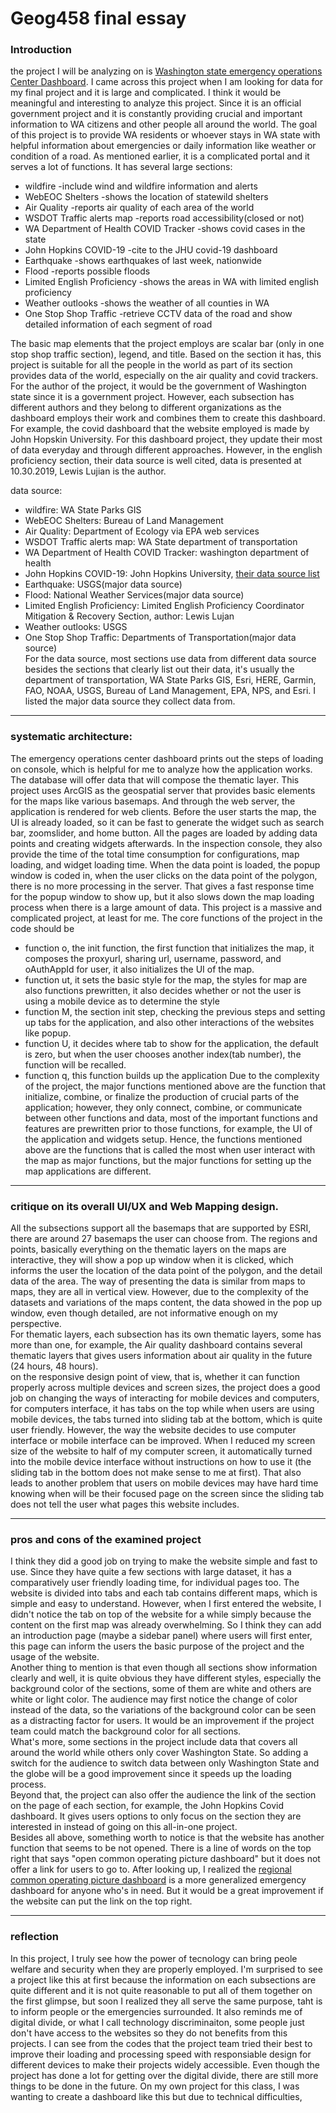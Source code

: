 # Geog458 final essay

### Introduction<br/>
   the project I will be analyzing on is [Washington state emergency operations Center Dashboard](https://waseocgis.maps.arcgis.com/apps/MapSeries/index.html?appid=84b17c2a2af8487f97a244b6126834c2). I came across this project when I am looking for data for my final project and it is large and complicated. I think it would be meaningful and interesting to analyze this project. Since it is an official government project and it is constantly providing crucial and important information to WA citizens and other people all around the world. 
   The goal of this project is to provide WA residents or whoever stays in WA state with helpful information about emergencies or daily information like weather or condition of a road. As mentioned earlier, it is a complicated portal and it serves a lot of functions. It has several large sections: 
   - wildfire -include wind and wildfire information and alerts
   - WebEOC Shelters -shows the location of statewild shelters
   - Air Quality -reports air quality of each area of the world
   - WSDOT Traffic alerts map -reports road accessibility(closed or not)
   - WA Department of Health COVID Tracker -shows covid cases in the state
   - John Hopkins COVID-19 -cite to the JHU covid-19 dashboard
   - Earthquake -shows earthquakes of last week, nationwide
   - Flood -reports possible floods
   - Limited English Proficiency -shows the areas in WA with limited english proficiency
   - Weather outlooks -shows the weather of all counties in WA
   - One Stop Shop Traffic -retrieve CCTV data of the road and show detailed information of each segment of road

The basic map elements that the project employs are scalar bar (only in one stop shop traffic section), legend, and title.
Based on the section it has, this project is suitable for all the people in the world as part of its section provides data of the world, especially on the air quality and covid trackers. For the author of the project, it would be the government of Washington state since it is a government project. However, each subsection has different authors and they belong to different organizations as the dashboard employs their work and combines them to create this dashboard. For example, the covid dashboard that the website employed is made by John Hopskin University.
For this dashboard project, they update their most of data everyday and through different approaches. However, in the english proficiency section, their data source is well cited, data is presented at 10.30.2019, Lewis Lujian is the author.

data source:
- wildfire: WA State Parks GIS
- WebEOC Shelters:  Bureau of Land Management
- Air Quality: Department of Ecology via EPA web services
- WSDOT Traffic alerts map: WA State department of transportation
- WA Department of Health COVID Tracker: washington department of health
- John Hopkins COVID-19: John Hopkins University, [their data source list](https://github.com/CSSEGISandData/COVID-19/blob/master/README.md)
- Earthquake: USGS(major data source)
- Flood: National Weather Services(major data source)
- Limited English Proficiency: Limited English Proficiency Coordinator Mitigation & Recovery Section, author: Lewis Lujan
- Weather outlooks: USGS
- One Stop Shop Traffic: Departments of Transportation(major data source)<br/>
For the data source, most sections use data from different data source besides the sections that clearly list out their data, it's usually the department of transportation, WA State Parks GIS, Esri, HERE, Garmin, FAO, NOAA, USGS, Bureau of Land Management, EPA, NPS, and Esri. I listed the major data source they collect data from. 


----------
### systematic architecture:
The emergency operations center dashboard prints out the steps of loading on console, which is helpful for me to analyze how the application works.
The database will offer data that will compose the thematic layer. This project uses ArcGIS as the geospatial server that provides basic elements for the maps like various basemaps. And through the web server, the application is rendered for web clients.
Before the user starts the map, the UI is already loaded, so it can be fast to generate the widget such as search bar, zoomslider, and home button. All the pages are loaded by adding data points and creating widgets afterwards. In the inspection console, they also provide the time of the total time consumption for configurations, map loading, and widget loading time. When the data point is loaded, the popup window is coded in, when the user clicks on the data point of the polygon, there is no more processing in the server. That gives a fast response time for the popup window to show up, but it also slows down the map loading process when there is a large amount of data.
This project is a massive and complicated project, at least for me. The core functions of the project in the code should be 
- function o, the init function, the first function that initializes the map, it composes the proxyurl, sharing url, username, password, and oAuthAppId for user, it also initializes the UI of the map.
- function ut, it sets the basic style for the map, the styles for map are also functions prewritten, it also decides whether or not the user is using a mobile device as to determine the style
- function M, the section init step, checking the previous steps and setting up tabs for the application, and also other interactions of the websites like popup.
- function U, it decides where tab to show for the application, the default is zero, but when the user chooses another index(tab number), the function will be recalled.
- function q, this function builds up the application
Due to the complexity of the project, the major functions mentioned above are the function that initialize, combine, or finalize the production of crucial parts of the application; however, they only connect, combine, or communicate between other functions and data, most of the important functions and features are prewritten prior to those functions, for example, the UI of the application and widgets setup. Hence, the functions mentioned above are the functions that is called the most when user interact with the map as major functions, but the major functions for setting up the map applications are different. 


---------

### critique on its overall UI/UX and Web Mapping design.
All the subsections support all the basemaps that are supported by ESRI, there are around 27 basemaps the user can choose from. The regions and points, basically everything on the thematic layers on the maps are interactive, they will show a pop up window when it is clicked, which informs the user the location of the data point of the polygon, and the detail data of the area. The way of presenting the data is similar from maps to maps, they are all in vertical view. However, due to the complexity of the datasets and variations of the maps content, the data showed in the pop up window, even though detailed, are not informative enough on my perspective.<br/>
For thematic layers, each subsection has its own thematic layers, some has more than one, for example, the Air quality dashboard contains several thematic layers that gives users information about air quality in the future (24 hours, 48 hours).<br/>
on the responsive design point of view, that is, whether it can function properly across multiple devices and screen sizes, the project does a good job on changing the ways of interacting for mobile devices and computers, for computers interface, it has tabs on the top while when users are using mobile devices, the tabs turned into sliding tab at the bottom, which is quite user friendly. However, the way the website decides to use computer interface or mobile interface can be improved. When I reduced my screen size of the website to half of my computer screen, it automatically turned into the mobile device interface without instructions on how to use it (the sliding tab in the bottom does not make sense to me at first). That also leads to another problem that users on mobile devices may have hard time knowing when will be their focused page on the screen since the sliding tab does not tell the user what pages this website includes. <br/>


------
### pros and cons of the examined project
I think they did a good job on trying to make the website simple and fast to use. Since they have quite a few sections with large dataset, it has a comparatively user friendly loading time, for individual pages too. The website is divided into tabs and each tab contains different maps, which is simple and easy to understand. However, when I first entered the website, I didn't notice the tab on top of the website for a while simply because the content on the first map was already overwhelming. So I think they can add an introduction page (maybe a sidebar panel) where users will first enter, this page can inform the users the basic purpose of the project and the usage of the website. <br/>
Another thing to mention is that even though all sections show information clearly and well, it is quite obvious they have different styles, especially the background color of the sections, some of them are white and others are white or light color. The audience may first notice the change of color instead of the data, so the variations of the background color can be seen as a distracting factor for users. It would be an improvement if the project team could match the background color for all sections.<br/> 
What's more, some sections in the project include data that covers all around the world while others only cover Washington State. So adding a switch for the audience to switch data between only Washington State and the globe will be a good improvement since it speeds up the loading process. <br/>
Beyond that, the project can also offer the audience the link of the section on the page of each section, for example, the John Hopkins Covid dashboard. It gives users options to only focus on the section they are interested in instead of going on this all-in-one project.<br/>
Besides all above, something worth to notice is that the website has another function that seems to be not opened. There is a line of words on the top right that says "open common operating picture dashboard" but it does not offer a link for users to go to. After looking up, I realized the [regional common operating picture dashboard](https://risp-cusec.opendata.arcgis.com/datasets/68b0b267a23c4210af94f262880b2800) is a more generalized emergency dashboard for anyone who's in need. But it would be a great improvement if the website can put the link on the top right. <br/>


-------
### reflection

In this project, I truly see how the power of tecnology can bring peole welfare and security when they are properly employed. I'm surprised to see a project like this at first because the information on each subsections are quite different and it is not quite reasonable to put all of them together on the first glimpse, but soon I realized they all serve the same purpose, taht is to inform people or the emergencies surrounded. It also reminds me of digital divide, or what I call technology discriminaiton, some people just don't have access to the websites so they do not benefits from this projects. I can see from the codes that the project team tried their best to improve their loading and processing speed with responsiable design for different devices to make their projects widely accessible. Even though the project has done a lot for getting over the digital divide, there are still more things to be done in the future. On my own project for this class, I was wanting to create a dashboard like this but due to technical difficulties, 



